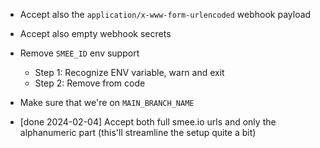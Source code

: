 - Accept also the `application/x-www-form-urlencoded` webhook payload
- Accept also empty webhook secrets
- Remove `SMEE_ID` env support
  - Step 1: Recognize ENV variable, warn and exit
  - Step 2: Remove from code
- Make sure that we're on `MAIN_BRANCH_NAME`

- [done 2024-02-04] Accept both full smee.io urls and only the alphanumeric part (this'll streamline the setup quite a bit)
